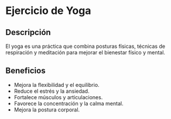 # Ejercicio de Yoga

## Descripción
El yoga es una práctica que combina posturas físicas, técnicas de respiración y meditación para mejorar el bienestar físico y mental.

## Beneficios
- Mejora la flexibilidad y el equilibrio.
- Reduce el estrés y la ansiedad.
- Fortalece músculos y articulaciones.
- Favorece la concentración y la calma mental.
- Mejora la postura corporal.
